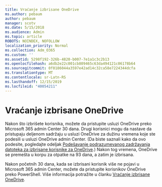 ```yaml
---
title: Vraćanje izbrisane OneDrive
ms.author: pebaum
author: pebaum
manager: scotv
ms.date: 5/15/2018
ms.audience: Admin
ms.topic: article
ROBOTS: NOINDEX, NOFOLLOW
localization_priority: Normal
ms.collection: Adm_O365
ms.custom: ''
ms.assetid: 5298f192-326b-4820-b007-7e1a1c3c2b13
ms.openlocfilehash: a6db2e22c001cb809465c63da494121c06178b64
ms.sourcegitcommit: 0f0186044a3597e42ad14c32ca58e7224344dcfa
ms.translationtype: MT
ms.contentlocale: sr-Latn-RS
ms.lasthandoff: 12/15/2019
ms.locfileid: "40054211"
---
```

# <a name="restore-a-deleted-onedrive"></a>Vraćanje izbrisane OneDrive

Nakon što izbrišete korisnika, možete da pristupite usluzi OneDrive preko Microsoft 365 admin Center 30 dana. Drugi korisnici mogu da nastave da pristupaju deljenom sadržaju u usluzi OneDrive za dužinu vremena koje ste podesili u usluzi OneDrive admin Center. (Da biste saznali kako da ovo podesite, pogledajte odeljak [Podešavanje podrazumevanog zadržavanja datoteka za izbrisane korisnike za OneDrive](https://go.microsoft.com/fwlink/?linkid=874267).) Nakon tog vremena, OneDrive se premešta u korpu za otpatke na 93 dana, a zatim je izbrisana.
  
Nakon početnih 30 dana, kada se izbrisani korisnik više ne pojavi u Microsoft 365 admin Center, možete da pristupite korisnikov OneDrive preko PowerShell. Više informacija potražite u članku [Vraćanje izbrisane OneDrive](https://go.microsoft.com/fwlink/?linkid=874269).
  

